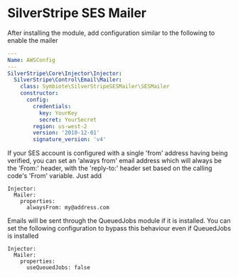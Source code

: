 # SilverStripe SES Mailer

After installing the module, add configuration similar to the following
to enable the mailer

```yml
---
Name: AWSConfig
---
SilverStripe\Core\Injector\Injector:
  SilverStripe\Control\Email\Mailer:
    class: Symbiote\SilverStripeSESMailer\SESMailer
    constructor:
      config:
        credentials: 
          key: YourKey
          secret: YourSecret
        region: us-west-2
        version: '2010-12-01'
        signature_version: 'v4'
```


If your SES account is configured with a single 'from' address having being 
verified, you can set an 'always from' email address which will always be the 
'From:' header, with the 'reply-to:' header set based on the calling code's
'From' variable. Just add

```
Injector:
  Mailer:
    properties:
      alwaysFrom: my@address.com
```

Emails will be sent through the QueuedJobs module if it is installed. You can set the following configuration to bypass this behaviour even if QueuedJobs is installed

```
Injector:
  Mailer:
    properties:
      useQueuedJobs: false
```
